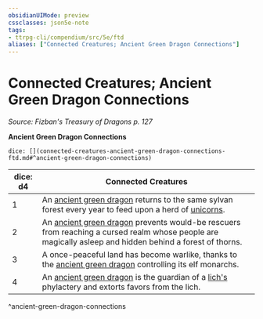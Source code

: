 ```yaml
---
obsidianUIMode: preview
cssclasses: json5e-note
tags:
- ttrpg-cli/compendium/src/5e/ftd
aliases: ["Connected Creatures; Ancient Green Dragon Connections"]
---
```

# Connected Creatures; Ancient Green Dragon Connections
*Source: Fizban's Treasury of Dragons p. 127* 

**Ancient Green Dragon Connections**

`dice: [](connected-creatures-ancient-green-dragon-connections-ftd.md#^ancient-green-dragon-connections)`

| dice: d4 | Connected Creatures |
|----------|---------------------|
| 1 | An [ancient green dragon](ancient-green-dragon.md) returns to the same sylvan forest every year to feed upon a herd of [unicorns](unicorn.md). |
| 2 | An [ancient green dragon](ancient-green-dragon.md) prevents would-be rescuers from reaching a cursed realm whose people are magically asleep and hidden behind a forest of thorns. |
| 3 | A once-peaceful land has become warlike, thanks to the [ancient green dragon](ancient-green-dragon.md) controlling its elf monarchs. |
| 4 | An [ancient green dragon](ancient-green-dragon.md) is the guardian of a [lich's](lich.md) phylactery and extorts favors from the lich. |
^ancient-green-dragon-connections